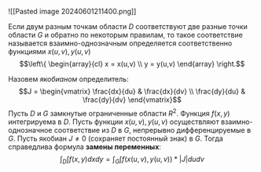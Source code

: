 ![[Pasted image 20240601211400.png]]

Если двум разным точкам области $D$ соответствуют две разные точки области $G$ и обратно по некоторым правилам, то такое соответствие называется взаимно-однозначным определяется соответственно функциями $x(u,v), y(u,v)$
$$\left\{ \begin{array}{cl}
x = x(u,v) \\
y = y(u,v)
\end{array} \right.$$

Назовем *якобианом* определитель: $$J = \begin{vmatrix}
\frac{dx}{du} & \frac{dx}{dv} \\
\frac{dy}{du} &  \frac{dy}{dv} 
\end{vmatrix}$$
Пусть $D$ и $G$ замкнутые ограниченные области $R^2$. Функция $f(x,y)$ интегрируема в $D$. Пусть функции $x(u,v), y(u,v)$ осуществляют взаимно-однозначное соответствие из $D$ в $G$, непрерывно дифференцируемые в $G$. Пусть якобиан $J \neq 0$ (сохраняет постоянный знак) в $G$. Тогда справедлива формула **замены переменных**: $$\int_D\int{f(x,y)dxdy} = \int_G\int{f(x(u,v), y(u,v))*|J|dudv}$$